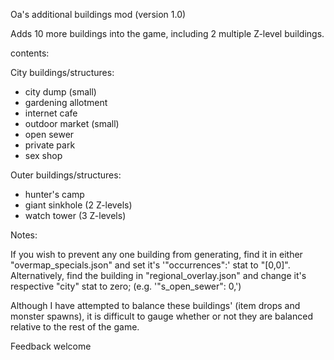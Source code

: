 Oa's additional buildings mod (version 1.0)

Adds 10 more buildings into the game, including 2 multiple Z-level buildings.


contents:

City buildings/structures:
- city dump (small)
- gardening allotment
- internet cafe
- outdoor market (small)
- open sewer
- private park
- sex shop
		
Outer buildings/structures:
- hunter's camp
- giant sinkhole (2 Z-levels)
- watch tower (3 Z-levels)


Notes: 

If you wish to prevent any one building from generating,
find it in either "overmap_specials.json" and set it's '"occurrences":'
stat to "[0,0]". Alternatively, find the building in "regional_overlay.json"
and change it's respective "city" stat to zero; (e.g. '"s_open_sewer": 0,')
		
Although I have attempted to balance these buildings' (item drops and monster spawns),
it is difficult to gauge whether or not they are balanced relative to the rest of the game.
		
Feedback welcome
